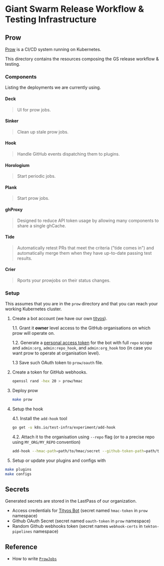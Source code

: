 # Giant Swarm Release Workflow & Testing Infrastructure

## Prow

[Prow](https://github.com/kubernetes/test-infra/tree/master/prow) is a CI/CD system running on Kubernetes.

This directory contains the resources composing the GS release workflow & testing.

### Components

Listing the deployments we are currently using.

#### Deck

> UI for prow jobs.

#### Sinker

> Clean up stale prow jobs.

#### Hook

> Handle GitHub events dispatching them to plugins.

#### Horologium

> Start periodic jobs.

#### Plank

> Start prow jobs.

#### ghProxy

> Designed to reduce API token usage by allowing many components to share a single ghCache.

#### Tide

> Automatically retest PRs that meet the criteria ("tide comes in") and automatically merge them when they have up-to-date passing test results.

#### Crier

> Rports your prowjobs on their status changes.

### Setup

This assumes that you are in the `prow` directory and that you can reach your working Kubernetes cluster.

1. Create a bot account (we have our own [tityos](https://github.com/tityosbot)).

    1.1. Grant it **owner** level access to the GitHub organisations on which prow will operate on.

    1.2. Generate a [personal access token](https://github.com/settings/tokens) for the bot with full `repo` scope and `admin:org`, `admin:repo_hook`, and `admin:org_hook` too (in case you want prow to operate at organisation level).

    1.3 Save such OAuth token to `prow/oauth` file.

2. Create a token for GitHub webhooks.

    ```bash
    openssl rand -hex 20 > prow/hmac
    ```

3. Deploy prow

    ```bash
    make prow
    ```

4. Setup the hook

    4.1. Install the `add-hook` tool

    ```bash
    go get -u k8s.io/test-infra/experiment/add-hook
    ```

    4.2. Attach it to the organisation using `--repo` flag (or to a precise repo using `MY_ORG/MY_REPO` convention)

    ```bash
    add-hook --hmac-path=path/to/hmac/secret --github-token-path=path/to/oauth/secret --hook-url http://an.ip.addr.ess/hook --repo MY_ORG --confirm=true
    ```

5. Setup or update your plugins and configs with

```bash
make plugins
make configs
```

## Secrets

Generated secrets are stored in the LastPass of our organization.

- Access credentials for [Tityos Bot](https://github.com/tityosbot) (secret named `hmac-token` in `prow` namespace)
- Github OAuth Secret (secret named `oauth-token` in `prow` namespace)
- Random Github webhooks token (secret names `webhook-certs` in `tekton-pipelines` namespace)

## Reference

* How to write [`ProwJobs`](https://github.com/kubernetes/test-infra/blob/master/prow/jobs.md)
